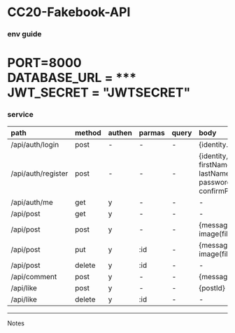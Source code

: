# CC20-Fakebook-API

### env guide
PORT=8000  
DATABASE_URL = ***  
JWT_SECRET = "JWTSECRET"
===

### service

|path |method |authen |parmas |query |body |  
|:-- |:-- |:-- |:-- |:-- |:-- |
|/api/auth/login|post|-|-|-|{identity.password}|
|/api/auth/register|post|-|-|-| {identity, firstName, lastName, password, confirmPassword}
|/api/auth/me|get|y|-|-|-|
|/api/post|get|y|-|-|-|
|/api/post|post|y|-|-|{message, image(file)}
|/api/post|put|y|:id|-|{message, image(file)}
|/api/post|delete|y|:id|-|-
|/api/comment|post|y|-|-|{message, postId}
|/api/like|post|y|-|-|{postId}
|/api/like|delete|y|:id|-|-
---  

Notes